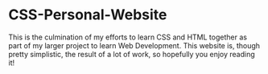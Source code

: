 # CSS-Personal-Website

This is the culmination of my efforts to learn CSS and HTML together as part of my larger project to learn Web Development. This website is, though pretty simplistic, the result of a lot of work, so hopefully you enjoy reading it!
